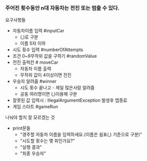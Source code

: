 ### 주어진 횟수동안 n대 자동차는 전진 또는 멈출 수 있다.
요구사항들

- 자동차이름 입력             #inputCar
  - (,)로 구분
  - 이름 5자 이하
- 시도 횟수 입력             #numberOfAttempts
- 조건 0~9무작위 값을 구하기   #randomValue
- 전진 출력칸                # moveCar
  - 자동차 이름 출력
  - 무작위 값이 4이상이면 전진 
- 우승자 알려줌              #winner
  - 시도 횟수 끝나고 - 제일 많은사람 알려줌
  - 공동 여러명이면 (,)이용해 구분
- 잘못된 값 입력시 : IllegalArgumentException 발생후 앱종료
- 게임 스타트               #gameRun


나눠야 할지 잘 모르겠는 것
- print문들
  - "경주할 자동차 이름을 입력하세요.(이름은 쉼표(,) 기준으로 구분)"
  - "시도할 횟수는 몇 회인가요?"
  - "실행 결과"
  - "최종 우승자"


